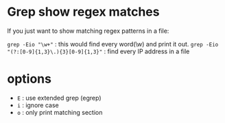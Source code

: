 # Grep show regex matches

If you just want to show matching regex patterns in a file:

`grep -Eio "\w+"` : this would find every word(\w)  and print it out.
`grep -Eio "(?:[0-9]{1,3}\.){3}[0-9]{1,3}"` : find every IP address in a file

# options
- `E` : use extended grep (egrep)
- `i` : ignore case
- `o` : only print matching section
